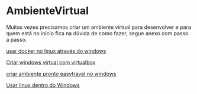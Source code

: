 # AmbienteVirtual

Muitas vezes precisamos criar um ambiente virtual para desenvolver e para quem está no inicio fica na dúvida de como fazer, segue anexo com passo a passo. 


  <a href="https://github.com/tbarcelar/AmbienteVirtual/blob/main/Docker%20com%20Linux%20na%20maquina%20Windows%2010.docx"> usar docker no linux através do windows   
  
  <a href="https://github.com/tbarcelar/AmbienteVirtual/blob/main/windows%20virtual%20local%20-%20virtualbox.docx"> Criar windows virtual com virtualbox    
      
  <a href="https://github.com/tbarcelar/AmbienteVirtual/blob/main/Instala%C3%A7%C3%A3o%20do%20easytrave%20no%20Windows.docx"> criar ambiente pronto easytravel no windows  
      
  <a href="https://github.com/tbarcelar/AmbienteVirtual/blob/main/Usar%20Linux%20no%20Windows.docx"> Usar linux dentro do Windows 
